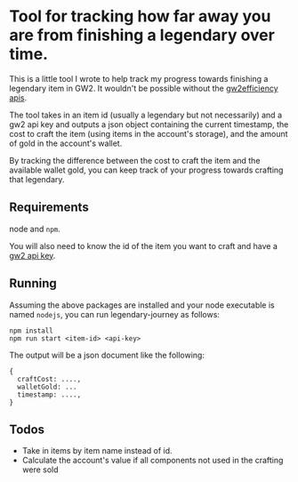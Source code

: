 # Tool for tracking how far away you are from finishing a legendary over time.

This is a little tool I wrote to help track my progress towards finishing a legendary item in GW2.  It wouldn't be possible without the [gw2efficiency apis](https://github.com/gw2efficiency).

The tool takes in an item id (usually a legendary but not necessarily) and a gw2 api key and outputs a json object containing the current timestamp, the cost to craft the item (using items in the account's storage), and the amount of gold in the account's wallet.

By tracking the difference between the cost to craft the item and the available wallet gold, you can keep track of your progress towards crafting that legendary.

## Requirements

node and `npm`.

You will also need to know the id of the item you want to craft and have a [gw2 api key](https://account.arena.net/applications).

## Running

Assuming the above packages are installed and your node executable is named `nodejs`, you can run legendary-journey as follows:

```
npm install
npm run start <item-id> <api-key>
```

The output will be a json document like the following:

```
{
  craftCost: ....,
  walletGold: ...
  timestamp: ....,
}
```

## Todos

* Take in items by item name instead of id.
* Calculate the account's value if all components not used in the crafting were sold
